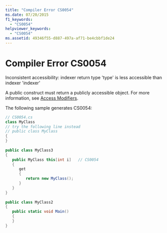 ```yaml
---
title: "Compiler Error CS0054"
ms.date: 07/20/2015
f1_keywords: 
  - "CS0054"
helpviewer_keywords: 
  - "CS0054"
ms.assetid: 49346f55-d887-497a-af71-be4cbbf1de24
---
```

# Compiler Error CS0054
Inconsistent accessibility: indexer return type 'type' is less accessible than indexer 'indexer'  
  
 A public construct must return a publicly accessible object. For more information, see [Access Modifiers](../programming-guide/classes-and-structs/access-modifiers.md).  
  
 The following sample generates CS0054:  
  
```csharp  
// CS0054.cs  
class MyClass  
// try the following line instead  
// public class MyClass  
{  
}  
  
public class MyClass3  
{  
   public MyClass this[int i]   // CS0054  
   {  
      get  
      {  
         return new MyClass();  
      }  
   }  
}  
  
public class MyClass2  
{  
   public static void Main()  
   {  
   }  
}  
```
